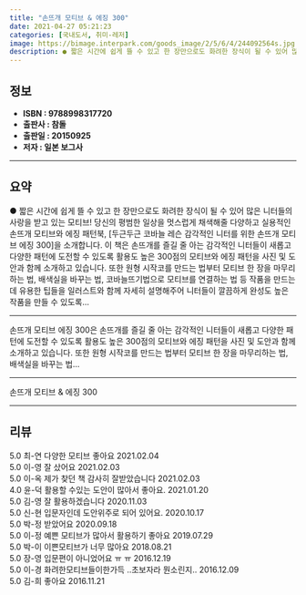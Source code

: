 ```yaml
---
title: "손뜨개 모티브 & 에징 300"
date: 2021-04-27 05:21:23
categories: [국내도서, 취미-레저]
image: https://bimage.interpark.com/goods_image/2/5/6/4/244092564s.jpg
description: ● 짧은 시간에 쉽게 뜰 수 있고 한 장만으로도 화려한 장식이 될 수 있어 많은 니터들의 사랑을 받고 있는 모티브! 당신의 평범한 일상을 멋스럽게 채색해줄 다양하고 실용적인 손뜨개 모티브와 에징 패턴북, [두근두근 코바늘 레슨 감각적인 니터를 위한 손뜨개 모티브 에징 300]을 소개
---
```


## **정보**

- **ISBN : 9788998317720**
- **출판사 : 참돌**
- **출판일 : 20150925**
- **저자 : 일본 보그사**

------



## **요약**

●  짧은 시간에 쉽게 뜰 수 있고 한 장만으로도 화려한 장식이 될 수 있어 많은 니터들의 사랑을 받고 있는 모티브! 당신의 평범한 일상을 멋스럽게 채색해줄 다양하고 실용적인 손뜨개 모티브와 에징 패턴북, [두근두근 코바늘 레슨 감각적인 니터를 위한 손뜨개 모티브  에징 300]을 소개합니다. 이 책은 손뜨개를 즐길 줄 아는 감각적인 니터들이 새롭고 다양한 패턴에 도전할 수 있도록 활용도 높은 300점의 모티브와 에징 패턴을 사진 및 도안과 함께 소개하고 있습니다. 또한 원형 시작코를 만드는 법부터 모티브 한 장을 마무리하는 법, 배색실을 바꾸는 법, 코바늘뜨기법으로 모티브를 연결하는 법 등 작품을 만드는 데 유용한 팁들을 일러스트와 함께 자세히 설명해주어 니터들이 깔끔하게 완성도 높은 작품을 만들 수 있도록...

------

손뜨개 모티브  에징 300은 손뜨개를 즐길 줄 아는 감각적인 니터들이 새롭고 다양한 패턴에 도전할 수 있도록 활용도 높은 300점의 모티브와 에징 패턴을 사진 및 도안과 함께 소개하고 있습니다. 또한 원형 시작코를 만드는 법부터 모티브 한 장을 마무리하는 법, 배색실을 바꾸는 법... 

------


손뜨개 모티브 & 에징 300 

------


## **리뷰** 

5.0 최-연 다양한 모티브 좋아요 2021.02.04 <br/>5.0 이-영 잘 샀어요 2021.02.03 <br/>5.0 이-옥 제가 찾던  책 감사히 잘받았습니다 2021.02.03 <br/>4.0 윤-덕 활용할 수있는 도안이 많아서 좋아요.  2021.01.20 <br/>5.0 김-영 잘 활용하겠습니다 2020.11.03 <br/>5.0 신-현 입문자인데 도안위주로 되어 있어요. 2020.10.17 <br/>5.0 박-정 받았어요 2020.09.18 <br/>5.0 이-정 예쁜 모티브가 많아서 활용하기 좋아요 2019.07.29 <br/>5.0 박-이 이쁜모티브가 너무 많아요 2018.08.21 <br/>5.0 장-영 입문편이 아니었어요 ㅠ ㅠ 2016.12.19 <br/>5.0 이-경 화려한모티브들이한가득  ..초보자라 뭔소린지.. 2016.12.09 <br/>5.0 김-희 좋아요 2016.11.21 <br/>